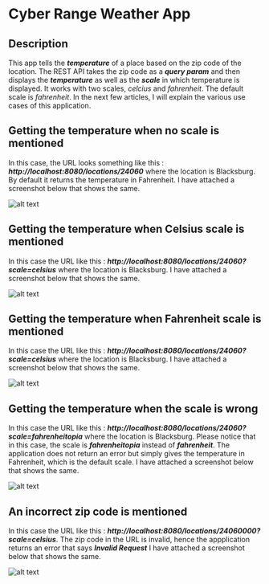 Cyber Range Weather App
========================

Description
------------

This app tells the **_temperature_** of a place based on the zip code of the location. The REST API takes the zip code as a **_query param_** and then displays the **_temperature_** as well as the **_scale_** in which temperature is displayed. It works with two scales, *celcius* and *fahrenheit*. The default scale is *fahrenheit*. In the next few articles, I will explain the various use cases of this application.

Getting the temperature when no scale is mentioned
---------------------------------------------------

In this case, the URL looks something like this : **_http://localhost:8080/locations/24060_** where the location is Blacksburg. By default it returns the temperature in Fahrenheit. I have attached a screenshot below that shows the same.

![alt text][logo]

[logo]: https://github.com/SamitGa/WhetherApp/blob/master/Images/without_scale.PNG "Application returning temperature in Fahrenheit by default"

Getting the temperature when Celsius scale is mentioned
--------------------------------------------------------

In this case the URL like this : **_http://localhost:8080/locations/24060?scale=celsius_** where the location is Blacksburg. I have attached a screenshot below that shows the same.

![alt text][logo]

[logo]: https://github.com/SamitGa/WhetherApp/blob/master/Images/celcius.PNG "Application returning temperature in celsius when that is 
mentioned"

Getting the temperature when Fahrenheit scale is mentioned
-----------------------------------------------------------

In this case the URL like this : **_http://localhost:8080/locations/24060?scale=celsius_** where the location is Blacksburg. I have attached a screenshot below that shows the same.

![alt text][logo]

[logo]: https://github.com/SamitGa/WhetherApp/blob/master/Images/fahrenheit.PNG "Application returning temperature in fahrenheit when that is mentioned"

Getting the temperature when the scale is wrong
-----------------------------------------------

In this case the URL like this : **_http://localhost:8080/locations/24060?scale=fahrenheitopia_** where the location is Blacksburg. Please notice that in this case, the scale is **_fahrenheitopia_** instead of **_fahrenheit_**. The application does not return an error but simply gives the temperature in Fahrenheit, which is the default scale. I have attached a screenshot below that shows the same.

![alt text][logo]

[logo]: https://github.com/SamitGa/WhetherApp/blob/master/Images/wrong_scale.PNG "Application returning temperature in fahrenheit when the scale is mentioned wrong"

An incorrect zip code is mentioned
----------------------------------

In this case the URL like this : **_http://localhost:8080/locations/24060000?scale=celsius_**. The zip code in the URL is invalid, hence the appplication returns an error that says **_Invalid Request_** I have attached a screenshot below that shows the same.

![alt text][logo]

[logo]: https://github.com/SamitGa/WhetherApp/blob/master/Images/wrong_zip.PNG "Application returning an error in case of wrong zip code"
